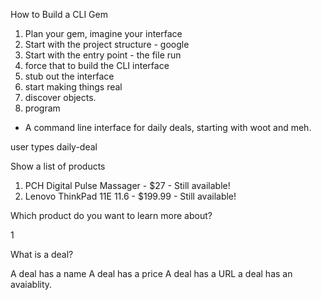 How to Build a CLI Gem

1. Plan your gem, imagine your interface
2. Start with the project structure - google
3. Start with the entry point - the file run
4. force that to build the CLI interface
5. stub out the interface
6. start making things real
7. discover objects.
8. program



- A command line interface for daily deals, starting with woot and meh.

user types daily-deal

Show a list of products

1. PCH Digital Pulse Massager - $27 - Still available!
2. Lenovo ThinkPad 11E 11.6 - $199.99 - Still available!

Which product do you want to learn more about?

1

What is a deal?

A deal has a name
A deal has a price
A deal has a URL
a deal has an avaiablity.
